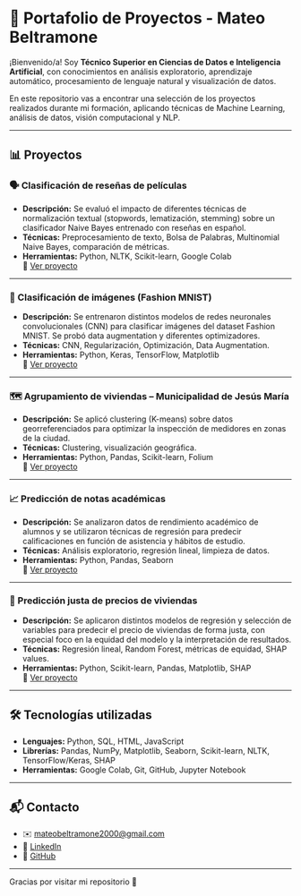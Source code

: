 # 📘 Portafolio de Proyectos - Mateo Beltramone

¡Bienvenido/a! Soy **Técnico Superior en Ciencias de Datos e Inteligencia Artificial**, con conocimientos en análisis exploratorio, aprendizaje automático, procesamiento de lenguaje natural y visualización de datos.

En este repositorio vas a encontrar una selección de los proyectos realizados durante mi formación, aplicando técnicas de Machine Learning, análisis de datos, visión computacional y NLP.

---

## 📊 Proyectos

### 🗣️ Clasificación de reseñas de películas

- **Descripción:** Se evaluó el impacto de diferentes técnicas de normalización textual (stopwords, lematización, stemming) sobre un clasificador Naive Bayes entrenado con reseñas en español.
- **Técnicas:** Preprocesamiento de texto, Bolsa de Palabras, Multinomial Naive Bayes, comparación de métricas.
- **Herramientas:** Python, NLTK, Scikit-learn, Google Colab  
📁 [Ver proyecto](https://github.com/Mateo88XD/Proyectos/blob/main/Procesamiento_del_Habla_Evidencia_3.ipynb)

---

### 👕 Clasificación de imágenes (Fashion MNIST)

- **Descripción:** Se entrenaron distintos modelos de redes neuronales convolucionales (CNN) para clasificar imágenes del dataset Fashion MNIST. Se probó data augmentation y diferentes optimizadores.
- **Técnicas:** CNN, Regularización, Optimización, Data Augmentation.
- **Herramientas:** Python, Keras, TensorFlow, Matplotlib  
📁 [Ver proyecto](https://github.com/Mateo88XD/Proyectos/blob/main/Procesamiento_de_Im%C3%A1genes_Evidencia_3.ipynb)

---

### 🗺️ Agrupamiento de viviendas – Municipalidad de Jesús María

- **Descripción:** Se aplicó clustering (K-means) sobre datos georreferenciados para optimizar la inspección de medidores en zonas de la ciudad.
- **Técnicas:** Clustering, visualización geográfica.
- **Herramientas:** Python, Pandas, Scikit-learn, Folium  
📁 [Ver proyecto](https://github.com/Mateo88XD/Proyectos/tree/main/PP1)

---

### 📈 Predicción de notas académicas

- **Descripción:** Se analizaron datos de rendimiento académico de alumnos y se utilizaron técnicas de regresión para predecir calificaciones en función de asistencia y hábitos de estudio.
- **Técnicas:** Análisis exploratorio, regresión lineal, limpieza de datos.
- **Herramientas:** Python, Pandas, Seaborn  
📁 [Ver proyecto](https://github.com/Mateo88XD/Proyectos/tree/main/Analisis)

---

### 🏡 Predicción justa de precios de viviendas

- **Descripción:** Se aplicaron distintos modelos de regresión y selección de variables para predecir el precio de viviendas de forma justa, con especial foco en la equidad del modelo y la interpretación de resultados.
- **Técnicas:** Regresión lineal, Random Forest, métricas de equidad, SHAP values.
- **Herramientas:** Python, Scikit-learn, Pandas, Matplotlib, SHAP  
📁 [Ver proyecto](https://github.com/Mateo88XD/Proyectos/tree/main/PP2)

---

## 🛠️ Tecnologías utilizadas

- **Lenguajes:** Python, SQL, HTML, JavaScript
- **Librerías:** Pandas, NumPy, Matplotlib, Seaborn, Scikit-learn, NLTK, TensorFlow/Keras, SHAP
- **Herramientas:** Google Colab, Git, GitHub, Jupyter Notebook

---

## 📬 Contacto

- ✉️ [mateobeltramone2000@gmail.com](mailto:mateobeltramone2000@gmail.com)
- 💼 [LinkedIn](https://www.linkedin.com/in/mateo-beltramone)  
- 🧠 [GitHub](https://github.com/Mateo88XD)

---

Gracias por visitar mi repositorio 👋
